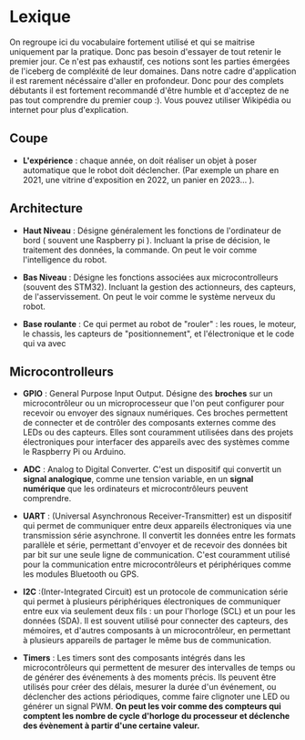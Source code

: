 # Lexique

On regroupe ici du vocabulaire fortement utilisé et qui se maitrise uniquement par la pratique. Donc pas besoin d'essayer de tout retenir le premier jour. Ce n'est pas exhaustif, ces notions sont les parties émergées de l'iceberg de compléxité de leur domaines. Dans notre cadre d'application il est rarement nécéssaire d'aller en profondeur. Donc pour des complets débutants il est fortement recommandé d'être humble et d'acceptez de ne pas tout comprendre du premier coup :). 
Vous pouvez utiliser Wikipédia ou internet pour plus d'explication.

## Coupe

- **L'expérience** : chaque année, on doit réaliser un objet à poser automatique que le robot doit déclencher. (Par exemple un phare en 2021, une vitrine d'exposition en 2022, un panier en 2023... ).

## Architecture
- **Haut Niveau** : Désigne généralement les fonctions de l'ordinateur de bord ( souvent une Raspberry pi ). Incluant la prise de décision, le traitement des données, la commande. On peut le voir comme l'intelligence du robot.

- **Bas Niveau** : Désigne les fonctions associées aux microcontrolleurs (souvent des STM32). Incluant la gestion des actionneurs, des capteurs, de l'asservissement. On peut le voir comme le système nerveux du robot.

- **Base roulante** : Ce qui permet au robot de "rouler" : les roues, le moteur, le chassis, les capteurs de "positionnement", et l'électronique et le code qui va avec


## Microcontrolleurs

- **GPIO** : General Purpose Input Output. Désigne des **broches** sur un microcontrôleur ou un microprocesseur que l'on peut configurer pour recevoir ou envoyer des signaux numériques. Ces broches permettent de connecter et de contrôler des composants externes comme des LEDs ou des capteurs. Elles sont couramment utilisées dans des projets électroniques pour interfacer des appareils avec des systèmes comme le Raspberry Pi ou Arduino.

- **ADC** : Analog to Digital Converter. C'est un dispositif qui convertit un **signal analogique**, comme une tension variable, en un **signal numérique** que les ordinateurs et microcontrôleurs peuvent comprendre.

- **UART** : (Universal Asynchronous Receiver-Transmitter) est un dispositif qui permet de communiquer entre deux appareils électroniques via une transmission série asynchrone. Il convertit les données entre les formats parallèle et série, permettant d'envoyer et de recevoir des données bit par bit sur une seule ligne de communication. C'est couramment utilisé pour la communication entre microcontrôleurs et périphériques comme les modules Bluetooth ou GPS.

- **I2C** :(Inter-Integrated Circuit) est un protocole de communication série qui permet à plusieurs périphériques électroniques de communiquer entre eux via seulement deux fils : un pour l'horloge (SCL) et un pour les données (SDA). Il est souvent utilisé pour connecter des capteurs, des mémoires, et d'autres composants à un microcontrôleur, en permettant à plusieurs appareils de partager le même bus de communication.

- **Timers** : Les timers sont des composants intégrés dans les microcontrôleurs qui permettent de mesurer des intervalles de temps ou de générer des événements à des moments précis. Ils peuvent être utilisés pour créer des délais, mesurer la durée d'un événement, ou déclencher des actions périodiques, comme faire clignoter une LED ou générer un signal PWM. **On peut les voir comme des compteurs qui comptent les nombre de cycle d'horloge du processeur et déclenche des évènement à partir d'une certaine valeur.**

